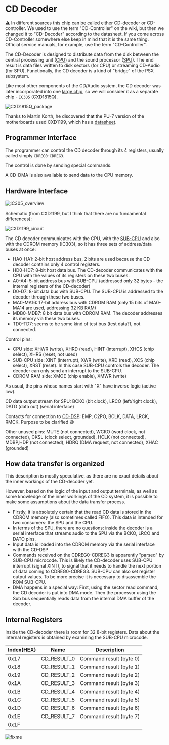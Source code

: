 # CD Decoder

:warning: In different sources this chip can be called either CD-decoder or CD-controller. We used to use the term "CD-Controller" on the wiki, but then we changed it to "CD-Decoder" according to the datasheet. If you come across CD-Controller somewhere else keep in mind that it is the same thing. Official service manuals, for example, use the term "CD-Controller".

The CD-Decoder is designed to distribute data from the disk between the central processing unit ([CPU](cpu.md)) and the sound processor ([SPU](spu.md)). The end result is data files written to disk sectors (for CPU) or streaming CD-Audio (for SPU). Functionally, the CD decoder is a kind of "bridge" of the PSX subsystem.

Like most other components of the CD/Audio system, the CD decoder was later incorporated into one [large chip](subic.md), so we will consider it as a separate chip - `IC305` (CXD1815Q).

![CXD1815Q_package](/wiki/imgstore/CXD1815Q_package.jpg)

Thanks to Martin Korth, he discovered that the PU-7 version of the motherboards used CXD1199, which has a [datasheet](/docs/CXD1199.pdf).

## Programmer Interface

The programmer can control the CD decoder through its 4 registers, usually called simply `CDREG0`-`CDREG3`.

The control is done by sending special commands.

A CD-DMA is also available to send data to the CPU memory.

## Hardware Interface

![IC305_overview](/wiki/imgstore/IC305_overview.jpg)

Schematic (from CXD1199, but I think that there are no fundamental differences):

![CXD1199_circuit](/wiki/imgstore/CXD1199_circuit.jpg)

The CD decoder communicates with the CPU, with the [SUB-CPU](subcpu.md) and also with the CDROM memory (IC303), so it has three sets of address/data buses at once:

- HA0-HA1: 2-bit host address bus, 2 bits are used because the CD decoder contains only 4 control registers.
- HD0-HD7: 8-bit host data bus. The CD-decoder communicates with the CPU with the values of its registers on these two buses.
- A0-A4: 5-bit address bus with SUB-CPU (addressed only 32 bytes - the internal registers of the CD-decoder)
- D0-D7: 8-bit data bus with SUB-CPU. The SUB-CPU is addressed to the decoder through these two buses.
- MA0-MA16: 17-bit address bus with CDROM RAM (only 15 bits of MA0-MA14 are used, addressing 32 KB RAM)
- MDB0-MDB7: 8 bit data bus with CDROM RAM. The decoder addresses its memory via these two buses.
- TD0-TD7: seems to be some kind of test bus (test data?), not connected.

Control pins:

- CPU side: XHWR (write), XHRD (read), HINT (interrupt), XHCS (chip select), XHRS (reset, not used)
- SUB-CPU side: XINT (interrupt), XWR (write), XRD (read), XCS (chip select), XRST (reset). In this case SUB-CPU controls the decoder. The decoder can only send an interrupt to the SUB-CPU.
- CDROM RAM side: XMOE (chip enable), XMWR (write)

As usual, the pins whose names start with "X" have inverse logic (active low).

CD data output stream for SPU: BCKO (bit clock), LRCO (left/right clock), DATO (data out) (serial interface)

Contacts for connection to [CD-DSP](cddsp.md): EMP, C2PO, BCLK, DATA, LRCK, RMCK. Purpose to be clarified :smiley:

Other unused pins: MUTE (not connected), WCKO (word clock, not connected), CKSL (clock select, grounded), HCLK (not connected), MDBP,HDP (not connected), HDRQ (DMA request, not connected), XHAC (grounded)

## How data transfer is organized

This description is mostly speculative, as there are no exact details about the inner workings of the CD-decoder yet.

However, based on the logic of the input and output terminals, as well as some knowledge of the inner workings of the CD system, it is possible to make some assumptions about the data transfer process.

- Firstly, it is absolutely certain that the read CD data is stored in the CDROM memory (also sometimes called FIFO). This data is intended for two consumers: the SPU and the CPU.
- In terms of the SPU, there are no questions: inside the decoder is a serial interface that streams audio to the SPU via the BCKO, LRCO and DATO pins.
- Input data is loaded into the CDROM memory via the serial interface with the CD-DSP
- Commands received on the CDREG0-CDREG3 is apparently "parsed" by SUB-CPU microcode. This is likely the CD-decoder uses SUB-CPU interrupt (signal XINT), to signal that it needs to handle the next portion of data coming to CDREG0-CDREG3. SUB-CPU can also set register output values. To be more precise it is necessary to disassemble the ROM SUB-CPU.
- DMA happens in a special way: First, using the sector read command, the CD decoder is put into DMA mode. Then the processor using the Sub bus sequentially reads data from the internal DMA buffer of the decoder.

## Internal Registers

Inside the CD-decoder there is room for 32 8-bit registers. Data about the internal registers is obtained by examining the SUB-CPU microcode.

|Index(HEX)|Name|Description|
|---|---|---|
|0x17|CD_RESULT_0|Command result (byte 0)|
|0x18|CD_RESULT_1|Command result (byte 1)|
|0x19|CD_RESULT_2|Command result (byte 2)|
|0x1A|CD_RESULT_3|Command result (byte 3)|
|0x1B|CD_RESULT_4|Command result (byte 4)|
|0x1C|CD_RESULT_5|Command result (byte 5)|
|0x1D|CD_RESULT_6|Command result (byte 6)|
|0x1E|CD_RESULT_7|Command result (byte 7)|
|0x1F|||

![fixme](/wiki/imgstore/fixme.gif)
